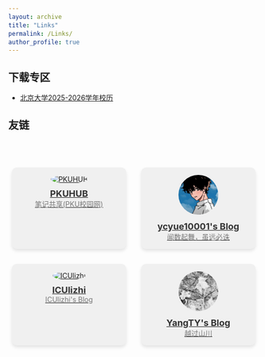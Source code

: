 ```yaml
---
layout: archive
title: "Links"
permalink: /Links/
author_profile: true
---
```


<head>
  <meta charset="UTF-8">
  <meta name="viewport" content="width=device-width, initial-scale=1.0">
  <title>Friendlinks</title>
  <style>
    /* 好友链接列表样式 */
    .friend-links-container {
      display: flex;
      flex-wrap: wrap;
      justify-content: center;
      gap: 30px;
      margin-top: 20px;
    }
    /* 每个好友的卡片样式 */
    .friend-card {
      background-color: #f0f0f0;
      border-radius: 10px;
      padding: 15px;
      width: 200px;
      text-align: center;
      box-shadow: 0 4px 6px rgba(0, 0, 0, 0.1);
      cursor: pointer;
      transition: transform 0.2s ease;
    }
    .friend-card:hover {
      transform: translateY(-5px);
    }
    /* 好友头像样式 */
    .avatar {
      width: 80px;
      height: 80px;
      border-radius: 50%;
      object-fit: cover;
      margin-bottom: 10px;
    }
    /* 好友名字样式 */
    .friend-name {
      font-size: 18px;
      font-weight: bold;
      color: #333;
    }
    /* 好友介绍样式 */
    .friend-intro {
      font-size: 14px;
      color: #777;
    }
  </style>
</head>
<body>


<h2>下载专区</h2>
<ul>
  <li><a href="../files/北京大学2025-2026学年校历.pdf">北京大学2025-2026学年校历</a></li>
</ul>

<h2>友链</h2>

<br/><br/>
<div class="friend-links-container">
    <!-- 每个好友卡片 -->
    <div class="friend-card" style="background-color: #f0f0f0;">
      <a href="https://i.pkuhub.cn" target="_blank">
        <img src="../images/pkuhub.jpg" alt="PKUHUB" class="avatar" onerror="this.onerror=null;this.src='../images/default-avatar.jpg';">
        <div class="friend-name">PKUHUB</div>
        <div class="friend-intro">笔记共享(PKU校园网)</div>
      </a>
    </div>
    <div class="friend-card" style="background-color: #f0f0f0;">
      <a href="https://ycyue10001.github.io" target="_blank">
        <img src="../images/male.jpg" alt="ycyue10001's Blog" class="avatar" onerror="this.onerror=null;this.src='../images/default-avatar.jpg';">
        <div class="friend-name">ycyue10001's Blog</div>
        <div class="friend-intro">闻数起舞，虽远必诛</div>
      </a>
    </div>
    <div class="friend-card" style="background-color: #f0f0f0;">
      <a href="https://ICUlizhi.github.io" target="_blank">
        <img src="../images/xj.jpg" alt="ICUlizhi" class="avatar" onerror="this.onerror=null;this.src='../images/default-avatar.jpg';">
        <div class="friend-name">ICUlizhi</div>
        <div class="friend-intro">ICUlizhi's Blog</div>
      </a>
    </div>
    <div class="friend-card" style="background-color: #f0f0f0;">
      <a href="https://blog.imyangty.com/" target="_blank">
        <img src="../images/avastars/YangTY.jpg" alt="YangTY's Blog" class="avatar" onerror="this.onerror=null;this.src='../images/default-avatar.jpg';">
        <div class="friend-name">YangTY's Blog</div>
        <div class="friend-intro">越过山川</div>
      </a>
    </div>
  </div>
<br/><br/><br/>




<br/>

<!-- Giscus 评论系统嵌入 -->

<script src="https://giscus.app/client.js"
        data-repo="ycyue10001/ycyue10001.github.io"
        data-repo-id="R_kgDOO3Tdyw"
        data-category="Announcements"
        data-category-id="DIC_kwDOO3Tdy84Crfqv"
        data-mapping="title"
        data-strict="0"
        data-reactions-enabled="1"
        data-emit-metadata="1"
        data-input-position="top"
        data-theme="preferred_color_scheme"
        data-lang="zh-CN"
        data-loading="lazy"
        crossorigin="anonymous"
        async>
</script>
